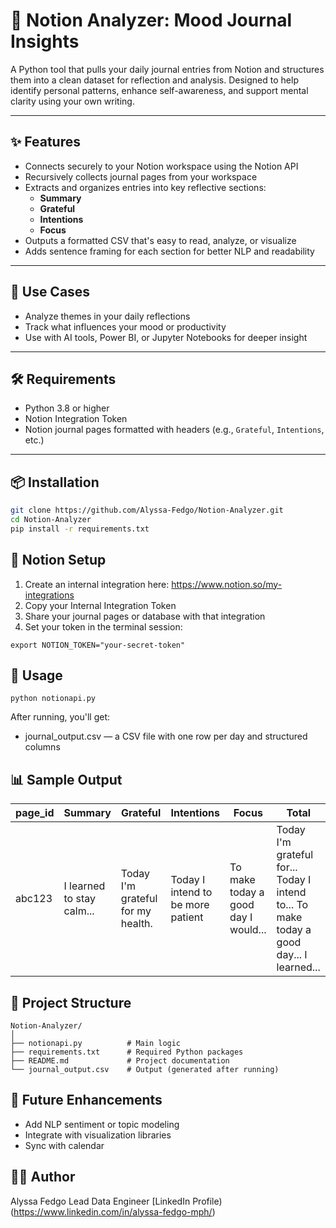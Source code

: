 
# 🧠 Notion Analyzer: Mood Journal Insights

A Python tool that pulls your daily journal entries from Notion and structures them into a clean dataset for reflection and analysis. Designed to help identify personal patterns, enhance self-awareness, and support mental clarity using your own writing.

---

## ✨ Features

- Connects securely to your Notion workspace using the Notion API
- Recursively collects journal pages from your workspace
- Extracts and organizes entries into key reflective sections:
  - **Summary**
  - **Grateful**
  - **Intentions**
  - **Focus**
- Outputs a formatted CSV that's easy to read, analyze, or visualize
- Adds sentence framing for each section for better NLP and readability

---

## 📌 Use Cases

- Analyze themes in your daily reflections
- Track what influences your mood or productivity
- Use with AI tools, Power BI, or Jupyter Notebooks for deeper insight

---

## 🛠️ Requirements

- Python 3.8 or higher
- Notion Integration Token
- Notion journal pages formatted with headers (e.g., `Grateful`, `Intentions`, etc.)

---

## 📦 Installation

```bash
git clone https://github.com/Alyssa-Fedgo/Notion-Analyzer.git
cd Notion-Analyzer
pip install -r requirements.txt
```

## 🔐 Notion Setup

1. Create an internal integration here: https://www.notion.so/my-integrations
2. Copy your Internal Integration Token
3. Share your journal pages or database with that integration
4. Set your token in the terminal session:

```
export NOTION_TOKEN="your-secret-token"

```
## 🚀 Usage

```
python notionapi.py
```
After running, you'll get:

- journal_output.csv — a CSV file with one row per day and structured columns

## 📊 Sample Output

| page\_id | Summary                   | Grateful                          | Intentions                        | Focus                               | Total                                                                                   |
| -------- | ------------------------- | --------------------------------- | --------------------------------- | ----------------------------------- | --------------------------------------------------------------------------------------- |
| abc123   | I learned to stay calm... | Today I'm grateful for my health. | Today I intend to be more patient | To make today a good day I would... | Today I'm grateful for... Today I intend to... To make today a good day... I learned... |

## 📂 Project Structure
```
Notion-Analyzer/
│
├── notionapi.py          # Main logic
├── requirements.txt      # Required Python packages
├── README.md             # Project documentation
└── journal_output.csv    # Output (generated after running)
```
## 🧠 Future Enhancements

- Add NLP sentiment or topic modeling
- Integrate with visualization libraries
- Sync with calendar

## 👩‍💻 Author

Alyssa Fedgo
Lead Data Engineer
[LinkedIn Profile)(https://www.linkedin.com/in/alyssa-fedgo-mph/)


